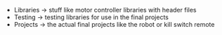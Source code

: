 
- Libraries -> stuff like motor controller libraries with header files
- Testing -> testing libraries for use in the final projects
- Projects -> the actual final projects like the robot or kill switch remote

